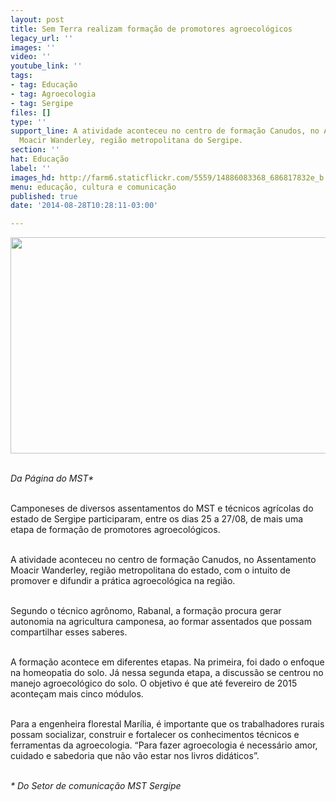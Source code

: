 ```yaml
---
layout: post
title: Sem Terra realizam formação de promotores agroecológicos
legacy_url: ''
images: ''
video: ''
youtube_link: ''
tags:
- tag: Educação
- tag: Agroecologia
- tag: Sergipe
files: []
type: ''
support_line: A atividade aconteceu no centro de formação Canudos, no Assentamento
  Moacir Wanderley, região metropolitana do Sergipe.
section: ''
hat: Educação
label: ''
images_hd: http://farm6.staticflickr.com/5559/14886083368_686817832e_b.jpg
menu: educação, cultura e comunicação
published: true
date: '2014-08-28T10:28:11-03:00'

---
```

<p><span contenteditable="false" tabindex="-1"><img alt="" data-widget="image" height="346" src="http://farm6.staticflickr.com/5559/14886083368_686817832e_b.jpg" width="586" /></span></p>

<p><br />
<em>Da P&aacute;gina do MST*</em></p>

<p><br />
Camponeses de diversos assentamentos do MST e t&eacute;cnicos agr&iacute;colas do estado de Sergipe participaram, entre os dias 25 a 27/08, de mais uma etapa de forma&ccedil;&atilde;o de promotores agroecol&oacute;gicos.</p>

<p><br />
A atividade aconteceu no centro de forma&ccedil;&atilde;o Canudos, no Assentamento Moacir Wanderley, regi&atilde;o metropolitana do estado, com o intuito de promover e difundir a pr&aacute;tica agroecol&oacute;gica na regi&atilde;o.&nbsp;</p>

<p><br />
Segundo o t&eacute;cnico agr&ocirc;nomo, Rabanal, a forma&ccedil;&atilde;o procura gerar autonomia na agricultura camponesa, ao formar assentados que possam compartilhar esses saberes.</p>

<p><br />
A forma&ccedil;&atilde;o acontece em diferentes etapas. Na primeira, foi dado o enfoque na homeopatia do solo. J&aacute; nessa segunda etapa, a discuss&atilde;o se centrou no manejo agroecol&oacute;gico do solo. O objetivo &eacute; que at&eacute; fevereiro de 2015 aconte&ccedil;am mais cinco m&oacute;dulos.</p>

<p><br />
Para a engenheira florestal Mar&iacute;lia, &eacute; importante que os trabalhadores rurais possam socializar, construir e fortalecer os conhecimentos t&eacute;cnicos e ferramentas da agroecologia. &ldquo;Para fazer agroecologia &eacute; necess&aacute;rio amor, cuidado e sabedoria que n&atilde;o v&atilde;o estar nos livros did&aacute;ticos&rdquo;.</p>

<p><br />
<em>* Do Setor de comunica&ccedil;&atilde;o MST Sergipe</em></p>
